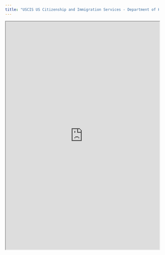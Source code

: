 ```yaml
---
title: "USCIS US Citizenship and Immigration Services - Department of Homeland Security"
---
```




<iframe height="750" width="100%" src="https://ewelton.github.io/ktest/wiki.html#USCIS%20US%20Citizenship%20and%20Immigration%20Services%20-%20Department%20of%20Homeland%20Security"></iframe>
